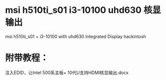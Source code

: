 # msi h510ti_s01 i3-10100 uhd630 核显输出
msi h510ti_s01 + i3-10100 with uhd630 Integrated Display hackintosh
# 附带教程：
注入EDID，让Intel 500系主板+ 10代U支持HDMI核显输出.docx
